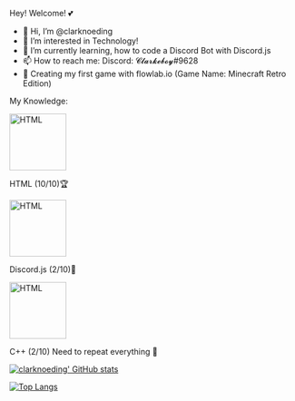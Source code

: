 Hey! Welcome! 💕
- 👋 Hi, I’m @clarknoeding
- 👀 I’m interested in Technology!
- 🌱 I’m currently learning, how to code a Discord Bot with Discord.js
- 📫 How to reach me: Discord: 𝓒𝓵𝓪𝓻𝓴𝓮𝓫𝓸𝔂#9628 
- 💖 Creating my first game with flowlab.io (Game Name: Minecraft Retro Edition)

My Knowledge:

<img alt="HTML" align="center" src = "https://user-images.githubusercontent.com/82918480/116992145-e383a880-acd5-11eb-8551-f81ec9196119.png" width="100px">


HTML (10/10)🏆


<img alt="HTML" align="center" src = "https://user-images.githubusercontent.com/82918480/116987232-15ddd780-accf-11eb-9c40-698e634cdd3a.png" width="100px">


Discord.js (2/10)🥉


<img alt="HTML" align="center" src = "https://user-images.githubusercontent.com/82918480/116987375-4756a300-accf-11eb-9b6b-3addfe2d498e.png" width="100px">


C++ (2/10) Need to repeat everything 🤞


[![clarknoeding' GitHub stats](https://github-readme-stats.vercel.app/api?username=clarknoeding&show_icons=true&theme=chartreuse-dark)](https://github.com/clarknoeding)

[![Top Langs](https://github-readme-stats.vercel.app/api/top-langs/?username=clarknoeding&layout=compact&theme=chartreuse-dark)](https://github.com/clarknoeding)
